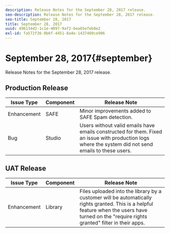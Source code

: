 ```yaml
---
description: Release Notes for the September 28, 2017 release.
seo-description: Release Notes for the September 28, 2017 release.
seo-title: September 28, 2017
title: September 28, 2017
uuid: 496134d2-1c1e-4097-9af2-6ea65efeb8e2
exl-id: fa572f36-0b6f-4451-8a4e-1437469ce906
---
```

# September 28, 2017{#september}

Release Notes for the September 28, 2017 release.

## Production Release

|  **Issue Type** | **Component** | **Release Note** |
|---|---|---|
|  Enhancement | SAFE | Minor improvements added to SAFE Spam detection. |
|  Bug | Studio | Users without valid emails have emails constructed for them. Fixed an issue with production logs where the system did not send emails to these users. |

## UAT Release

|  **Issue Type** | **Component** | **Release Note** |
|---|---|---|
|  Enhancement | Library | Files uploaded into the library by a customer will be automatically rights granted. This is a helpful feature when the users have turned on the "require rights granted" filter in their apps.  |
